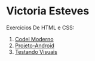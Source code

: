 # Victoria Esteves

Exercicios De HTML e CSS:
<div>
    <ol>
        <li> <a href="https://victoriaesteves.github.io/Cordel-Moderno/" target="_blank">Codel Moderno</a></li>
        <li> <a href="https://victoriaesteves.github.io/Projeto-Android/" target="_blank">Projeto-Android</a></li>
        <li> <a href="https://victoriaesteves.github.io/html-css/exercicios/ex022/fundo002.html" target="_blank">Testando Visuais</a></li>
    </ol>
</div>
